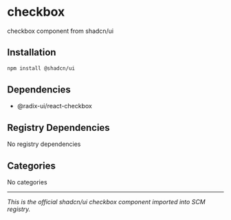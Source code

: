 # checkbox

checkbox component from shadcn/ui

## Installation

```bash
npm install @shadcn/ui
```

## Dependencies

- @radix-ui/react-checkbox

## Registry Dependencies

No registry dependencies

## Categories

No categories

---

*This is the official shadcn/ui checkbox component imported into SCM registry.*
